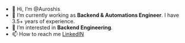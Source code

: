 - 👋 Hi, I’m @Auroshis
- 🔭 I’m currently working as **Backend & Automations Engineer**. I have 3.5+ years of experience.
- 👀 I’m interested in **Backend Engineering**.
- 📫 How to reach me <a target="_blank" href="https://www.linkedin.com/in/auroshisray/">LinkedIN</a>


<!---
Auroshis/Auroshis is a ✨ special ✨ repository because its `README.md` (this file) appears on your GitHub profile.
You can click the Preview link to take a look at your changes.
--->
